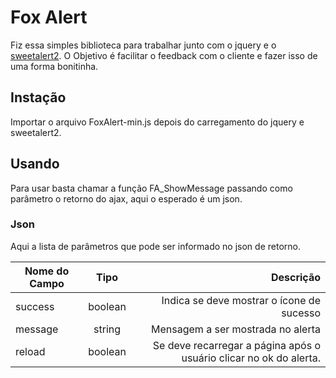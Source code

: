# Fox Alert
Fiz essa simples biblioteca para trabalhar junto com o jquery e o [sweetalert2](https://sweetalert2.github.io/). O Objetivo é facilitar o feedback com o cliente e fazer isso de uma forma bonitinha.

## Instação

Importar o arquivo FoxAlert-min.js depois do carregamento do jquery e sweetalert2.

## Usando

Para usar basta chamar a função FA_ShowMessage passando como parâmetro o retorno do ajax, aqui o esperado é um json.

### Json

Aqui a lista de parâmetros que pode ser informado no json de retorno.

| Nome do Campo  |   Tipo   | Descrição |
|---------------|:--------:|----------:|
| success     | boolean  |     Indica se deve mostrar o ícone de sucesso |
| message      |  string   |       Mensagem a ser mostrada no alerta |
| reload | boolean |        Se deve recarregar a página após o usuário clicar no ok do alerta.  |
